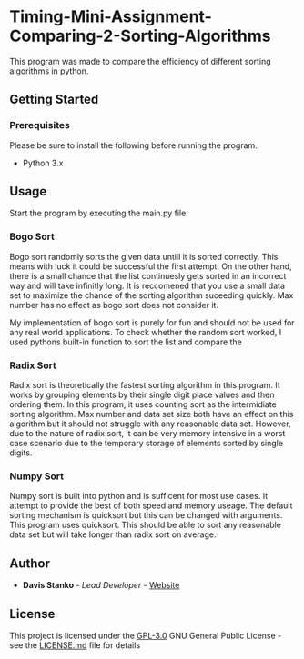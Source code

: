 # Timing-Mini-Assignment-Comparing-2-Sorting-Algorithms

This program was made to compare the efficiency of different sorting algorithms in python.

## Getting Started

### Prerequisites

Please be sure to install the following before running the program.

- Python 3.x

## Usage

Start the program by executing the main.py file.

### Bogo Sort
Bogo sort randomly sorts the given data untill it is sorted correctly. This means with luck it could be successful the first attempt. On the other hand, there is a small chance that the list continuesly gets sorted in an incorrect way and will take infinitly long. It is reccomened that you use a small data set to maximize the chance of the sorting algorithm suceeding quickly. Max number has no effect as bogo sort does not consider it.

My implementation of bogo sort is purely for fun and should not be used for any real world applications. To check whether the random sort worked, I used pythons built-in function to sort the list and compare the 

### Radix Sort
Radix sort is theoretically the fastest sorting algorithm in this program. It works by grouping elements by their single digit place values and then ordering them. In this program, it uses counting sort as the intermidiate sorting algorithm. Max number and data set size both have an effect on this algorithm but it should not struggle with any reasonable data set. However, due to the nature of radix sort, it can be very memory intensive in a worst case scenario due to the temporary storage of elements sorted by single digits.  

### Numpy Sort
Numpy sort is built into python and is sufficent for most use cases. It attempt to provide the best of both speed and memory useage. The default sorting mechanism is quicksort but this can be changed with arguments. This program uses quicksort. This should be able to sort any reasonable data set but will take longer than radix sort on average.


## Author

- **Davis Stanko** - *Lead Developer* -
    [Website](https://davisstanko.com)

## License

This project is licensed under the [GPL-3.0](LICENSE.md)
GNU General Public License - see the [LICENSE.md](LICENSE.md) file for
details